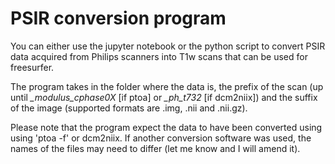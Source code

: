 # PSIR conversion program

You can either use the jupyter notebook or the python script to convert PSIR data acquired from Philips scanners into T1w scans that can be used for freesurfer.

The program takes in the folder where the data is, the prefix of the scan (up until _\_modulus_cphase0X_ [if ptoa] or _\_ph_t732_ [if dcm2niix]) and the suffix of the image (supported formats are .img, .nii and .nii.gz). 

Please note that the program expect the data to have been converted using using 'ptoa -f' or dcm2niix. If another conversion software was used, the names of the files may need to differ (let me know and I will amend it).
